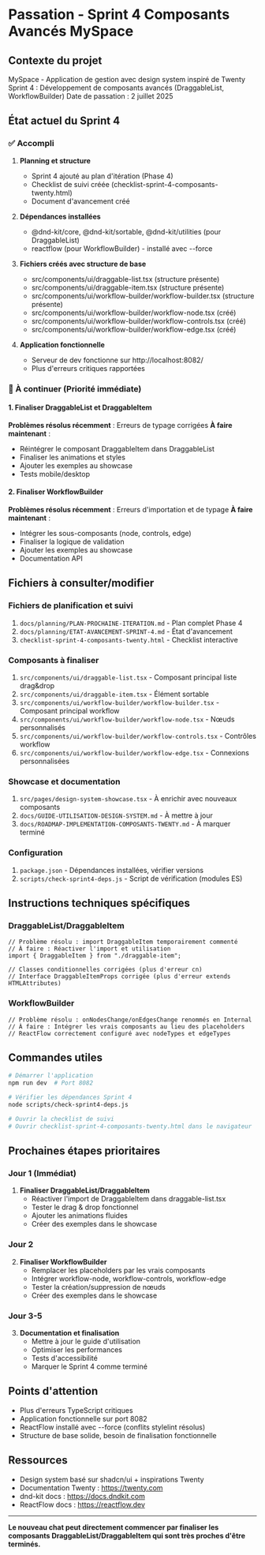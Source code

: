# Passation - Sprint 4 Composants Avancés MySpace

## Contexte du projet
MySpace - Application de gestion avec design system inspiré de Twenty
Sprint 4 : Développement de composants avancés (DraggableList, WorkflowBuilder)
Date de passation : 2 juillet 2025

## État actuel du Sprint 4

### ✅ Accompli
1. **Planning et structure**
   - Sprint 4 ajouté au plan d'itération (Phase 4)
   - Checklist de suivi créée (checklist-sprint-4-composants-twenty.html)
   - Document d'avancement créé

2. **Dépendances installées**
   - @dnd-kit/core, @dnd-kit/sortable, @dnd-kit/utilities (pour DraggableList)
   - reactflow (pour WorkflowBuilder) - installé avec --force

3. **Fichiers créés avec structure de base**
   - src/components/ui/draggable-list.tsx (structure présente)
   - src/components/ui/draggable-item.tsx (structure présente)
   - src/components/ui/workflow-builder/workflow-builder.tsx (structure présente)
   - src/components/ui/workflow-builder/workflow-node.tsx (créé)
   - src/components/ui/workflow-builder/workflow-controls.tsx (créé)
   - src/components/ui/workflow-builder/workflow-edge.tsx (créé)

4. **Application fonctionnelle**
   - Serveur de dev fonctionne sur http://localhost:8082/
   - Plus d'erreurs critiques rapportées

### 🔄 À continuer (Priorité immédiate)

#### 1. Finaliser DraggableList et DraggableItem
**Problèmes résolus récemment** : Erreurs de typage corrigées
**À faire maintenant** :
- Réintégrer le composant DraggableItem dans DraggableList
- Finaliser les animations et styles
- Ajouter les exemples au showcase
- Tests mobile/desktop

#### 2. Finaliser WorkflowBuilder
**Problèmes résolus récemment** : Erreurs d'importation et de typage
**À faire maintenant** :
- Intégrer les sous-composants (node, controls, edge)
- Finaliser la logique de validation
- Ajouter les exemples au showcase
- Documentation API

## Fichiers à consulter/modifier

### Fichiers de planification et suivi
1. `docs/planning/PLAN-PROCHAINE-ITERATION.md` - Plan complet Phase 4
2. `docs/planning/ETAT-AVANCEMENT-SPRINT-4.md` - État d'avancement
3. `checklist-sprint-4-composants-twenty.html` - Checklist interactive

### Composants à finaliser
1. `src/components/ui/draggable-list.tsx` - Composant principal liste drag&drop
2. `src/components/ui/draggable-item.tsx` - Élément sortable
3. `src/components/ui/workflow-builder/workflow-builder.tsx` - Composant principal workflow
4. `src/components/ui/workflow-builder/workflow-node.tsx` - Nœuds personnalisés
5. `src/components/ui/workflow-builder/workflow-controls.tsx` - Contrôles workflow
6. `src/components/ui/workflow-builder/workflow-edge.tsx` - Connexions personnalisées

### Showcase et documentation
1. `src/pages/design-system-showcase.tsx` - À enrichir avec nouveaux composants
2. `docs/GUIDE-UTILISATION-DESIGN-SYSTEM.md` - À mettre à jour
3. `docs/ROADMAP-IMPLEMENTATION-COMPOSANTS-TWENTY.md` - À marquer terminé

### Configuration
1. `package.json` - Dépendances installées, vérifier versions
2. `scripts/check-sprint4-deps.js` - Script de vérification (modules ES)

## Instructions techniques spécifiques

### DraggableList/DraggableItem
```tsx
// Problème résolu : import DraggableItem temporairement commenté
// À faire : Réactiver l'import et utilisation
import { DraggableItem } from "./draggable-item";

// Classes conditionnelles corrigées (plus d'erreur cn)
// Interface DraggableItemProps corrigée (plus d'erreur extends HTMLAttributes)
```

### WorkflowBuilder
```tsx
// Problème résolu : onNodesChange/onEdgesChange renommés en Internal
// À faire : Intégrer les vrais composants au lieu des placeholders
// ReactFlow correctement configuré avec nodeTypes et edgeTypes
```

## Commandes utiles
```bash
# Démarrer l'application
npm run dev  # Port 8082

# Vérifier les dépendances Sprint 4
node scripts/check-sprint4-deps.js

# Ouvrir la checklist de suivi
# Ouvrir checklist-sprint-4-composants-twenty.html dans le navigateur
```

## Prochaines étapes prioritaires

### Jour 1 (Immédiat)
1. **Finaliser DraggableList/DraggableItem**
   - Réactiver l'import de DraggableItem dans draggable-list.tsx
   - Tester le drag & drop fonctionnel
   - Ajouter les animations fluides
   - Créer des exemples dans le showcase

### Jour 2
2. **Finaliser WorkflowBuilder**
   - Remplacer les placeholders par les vrais composants
   - Intégrer workflow-node, workflow-controls, workflow-edge
   - Tester la création/suppression de nœuds
   - Créer des exemples dans le showcase

### Jour 3-5
3. **Documentation et finalisation**
   - Mettre à jour le guide d'utilisation
   - Optimiser les performances
   - Tests d'accessibilité
   - Marquer le Sprint 4 comme terminé

## Points d'attention
- Plus d'erreurs TypeScript critiques
- Application fonctionnelle sur port 8082
- ReactFlow installé avec --force (conflits stylelint résolus)
- Structure de base solide, besoin de finalisation fonctionnelle

## Ressources
- Design system basé sur shadcn/ui + inspirations Twenty
- Documentation Twenty : https://twenty.com
- dnd-kit docs : https://docs.dndkit.com
- ReactFlow docs : https://reactflow.dev

---

**Le nouveau chat peut directement commencer par finaliser les composants DraggableList/DraggableItem qui sont très proches d'être terminés.**
